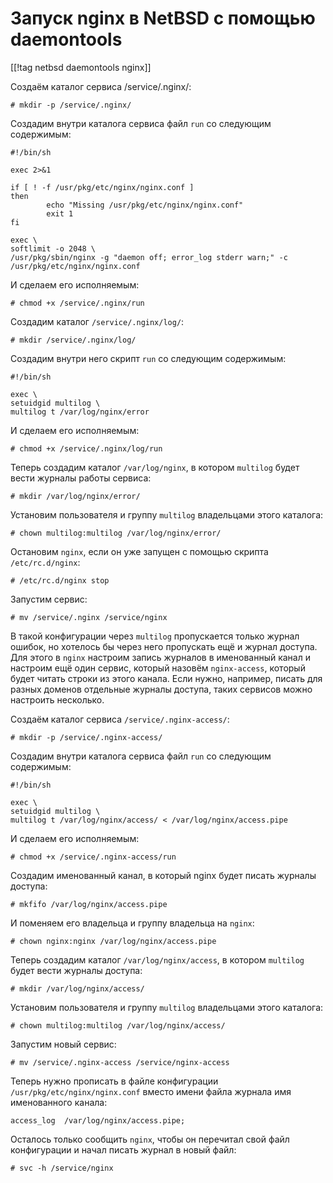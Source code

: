 Запуск nginx в NetBSD с помощью daemontools
===========================================

[[!tag netbsd daemontools nginx]]

Создаём каталог сервиса /service/.nginx/:

    # mkdir -p /service/.nginx/

Создадим внутри каталога сервиса файл `run` со следующим содержимым:

    #!/bin/sh
    
    exec 2>&1
    
    if [ ! -f /usr/pkg/etc/nginx/nginx.conf ]
    then
            echo "Missing /usr/pkg/etc/nginx/nginx.conf"
            exit 1
    fi
    
    exec \
    softlimit -o 2048 \
    /usr/pkg/sbin/nginx -g "daemon off; error_log stderr warn;" -c /usr/pkg/etc/nginx/nginx.conf

И сделаем его исполняемым:

    # chmod +x /service/.nginx/run

Создадим каталог `/service/.nginx/log/`:

    # mkdir /service/.nginx/log/

Создадим внутри него скрипт `run` со следующим содержимым:

    #!/bin/sh
    
    exec \
    setuidgid multilog \
    multilog t /var/log/nginx/error

И сделаем его исполняемым:

    # chmod +x /service/.nginx/log/run

Теперь создадим каталог `/var/log/nginx`, в котором `multilog` будет вести журналы работы сервиса:

    # mkdir /var/log/nginx/error/

Установим пользователя и группу `multilog` владельцами этого каталога:

    # chown multilog:multilog /var/log/nginx/error/

Остановим `nginx`, если он уже запущен с помощью скрипта `/etc/rc.d/nginx`:

    # /etc/rc.d/nginx stop

Запустим сервис:

    # mv /service/.nginx /service/nginx

В такой конфигурации через `multilog` пропускается только журнал ошибок, но хотелось бы через него пропускать ещё и журнал доступа. Для этого в `nginx` настроим запись журналов в именованный канал и настроим ещё один сервис, который назовём `nginx-access`, который будет читать строки из этого канала. Если нужно, например, писать для разных доменов отдельные журналы доступа, таких сервисов можно настроить несколько.

Создаём каталог сервиса `/service/.nginx-access/`:

    # mkdir -p /service/.nginx-access/

Создадим внутри каталога сервиса файл `run` со следующим содержимым:

    #!/bin/sh
    
    exec \
    setuidgid multilog \
    multilog t /var/log/nginx/access/ < /var/log/nginx/access.pipe

И сделаем его исполняемым:

    # chmod +x /service/.nginx-access/run

Создадим именованный канал, в который nginx будет писать журналы доступа:

    # mkfifo /var/log/nginx/access.pipe

И поменяем его владельца и группу владельца на `nginx`:

    # chown nginx:nginx /var/log/nginx/access.pipe

Теперь создадим каталог `/var/log/nginx/access`, в котором `multilog` будет вести журналы доступа:

    # mkdir /var/log/nginx/access/

Установим пользователя и группу `multilog` владельцами этого каталога:

    # chown multilog:multilog /var/log/nginx/access/

Запустим новый сервис:

    # mv /service/.nginx-access /service/nginx-access

Теперь нужно прописать в файле конфигурации `/usr/pkg/etc/nginx/nginx.conf` вместо имени файла журнала имя именованного канала:

    access_log  /var/log/nginx/access.pipe;

Осталось только сообщить `nginx`, чтобы он перечитал свой файл конфигурации и начал писать журнал в новый файл:

    # svc -h /service/nginx

